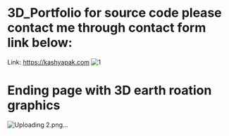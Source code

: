 # 3D_Portfolio for source code please contact me through contact form link below:
Link: https://kashyapak.com
![1](https://github.com/Attu786/3D_Portfolio/assets/121522489/5b327aaa-3e18-4298-8740-fea7de04b600)

# Ending page with 3D earth roation graphics
![Uploading 2.png…]()

